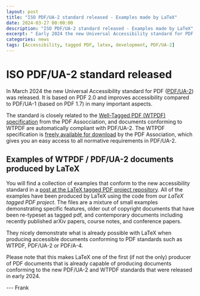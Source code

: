 ```yaml
---
layout: post
title: "ISO PDF/UA-2 standard released - Examples made by LaTeX"
date: 2024-03-27 00:00:00
description: "ISO PDF/UA-2 standard released - Examples made by LaTeX"
excerpt: " Early 2024 the new Universal Accessibility standard for PDF (PDF/UA-2) was released. It is based on PDF 2.0 and improves accessibility compared to PDF/UA-1 (based on PDF 1.7) in many important aspects. ... You will find a collection of examples that conform to the new accessibility standard ..."
categories: news
tags: [Accessibility, tagged PDF, latex, development, PDF/UA-2]
---
```


# ISO PDF/UA-2 standard released

In March 2024 the new Universal Accessibility standard for PDF ([PDF/UA-2](https://pdfa.org/iso-14289-2-pdf-ua-2-the-gold-standard-for-accessibility-in-pdf-2-0-has-arrived/)) was released. It is based on PDF 2.0 and improves accessibility compared to PDF/UA-1 (based on PDF 1.7) in many important aspects.

The standard is closely related to the [Well-Tagged PDF (WTPDF) specification](https://pdfa.org/wtpdf) from the PDF Assocciation, and documents conforming to WTPDF are automatically compliant with PDF/UA-2.
The WTPDF specification is [freely available for download](https://pdfa.org/wp-content/uploads/2024/02/Well-Tagged-PDF-WTPDF-1.0.pdf) by the PDF Association, which gives you an easy access to all normative requirements in PDF/UA-2.

## Examples of WTPDF / PDF/UA-2 documents produced by LaTeX

You will find a collection of examples that conform to the new accessibility standard in a [post at the LaTeX tagged PDF project repository](https://github.com/latex3/tagging-project/discussions/72).  All of the examples have been produced by LaTeX using the code from our _LaTeX tagged PDF project_. The files are a mixture of small examples demonstrating specific features, older out of copyright documents that have been re-typeset as tagged pdf, and contemporary documents including recently published arXiv papers, course notes, and conference papers.

They nicely demonstrate what is already possible with LaTeX when producing accessible documents conforming to PDF standards such as WTPDF, PDF/UA-2 or PDF/A-4.

Please note that this makes LaTeX one of the first (if not the only) producer of PDF documents that is already capable of producing documents conforming to the new PDF/UA-2 and WTPDF standards that were released in early 2024.


 --- Frank



